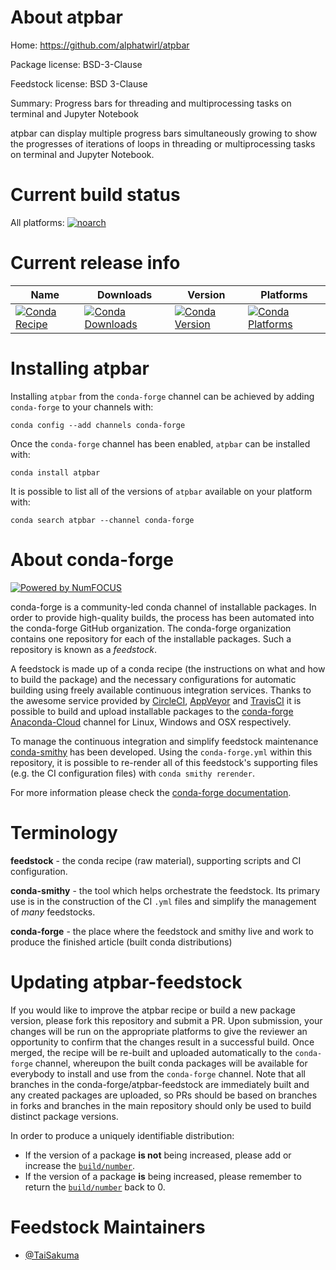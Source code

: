 <!--
# -*- mode: jinja -*-
-->

About atpbar
============

Home: https://github.com/alphatwirl/atpbar

Package license: BSD-3-Clause

Feedstock license: BSD 3-Clause

Summary: Progress bars for threading and multiprocessing tasks on terminal and Jupyter Notebook

atpbar can display multiple progress bars simultaneously growing
to show the progresses of iterations of loops in threading or
multiprocessing tasks on terminal and Jupyter Notebook.


Current build status
====================

All platforms:
[![noarch](https://img.shields.io/circleci/project/github/conda-forge/atpbar-feedstock/master.svg?label=noarch)](https://circleci.com/gh/conda-forge/atpbar-feedstock)

Current release info
====================

| Name | Downloads | Version | Platforms |
| --- | --- | --- | --- |
| [![Conda Recipe](https://img.shields.io/badge/recipe-atpbar-green.svg)](https://anaconda.org/conda-forge/atpbar) | [![Conda Downloads](https://img.shields.io/conda/dn/conda-forge/atpbar.svg)](https://anaconda.org/conda-forge/atpbar) | [![Conda Version](https://img.shields.io/conda/vn/conda-forge/atpbar.svg)](https://anaconda.org/conda-forge/atpbar) | [![Conda Platforms](https://img.shields.io/conda/pn/conda-forge/atpbar.svg)](https://anaconda.org/conda-forge/atpbar) |

Installing atpbar
=================

Installing `atpbar` from the `conda-forge` channel can be achieved by adding `conda-forge` to your channels with:

```
conda config --add channels conda-forge
```

Once the `conda-forge` channel has been enabled, `atpbar` can be installed with:

```
conda install atpbar
```

It is possible to list all of the versions of `atpbar` available on your platform with:

```
conda search atpbar --channel conda-forge
```


About conda-forge
=================

[![Powered by NumFOCUS](https://img.shields.io/badge/powered%20by-NumFOCUS-orange.svg?style=flat&colorA=E1523D&colorB=007D8A)](http://numfocus.org)

conda-forge is a community-led conda channel of installable packages.
In order to provide high-quality builds, the process has been automated into the
conda-forge GitHub organization. The conda-forge organization contains one repository
for each of the installable packages. Such a repository is known as a *feedstock*.

A feedstock is made up of a conda recipe (the instructions on what and how to build
the package) and the necessary configurations for automatic building using freely
available continuous integration services. Thanks to the awesome service provided by
[CircleCI](https://circleci.com/), [AppVeyor](https://www.appveyor.com/)
and [TravisCI](https://travis-ci.org/) it is possible to build and upload installable
packages to the [conda-forge](https://anaconda.org/conda-forge)
[Anaconda-Cloud](https://anaconda.org/) channel for Linux, Windows and OSX respectively.

To manage the continuous integration and simplify feedstock maintenance
[conda-smithy](https://github.com/conda-forge/conda-smithy) has been developed.
Using the ``conda-forge.yml`` within this repository, it is possible to re-render all of
this feedstock's supporting files (e.g. the CI configuration files) with ``conda smithy rerender``.

For more information please check the [conda-forge documentation](https://conda-forge.org/docs/).

Terminology
===========

**feedstock** - the conda recipe (raw material), supporting scripts and CI configuration.

**conda-smithy** - the tool which helps orchestrate the feedstock.
                   Its primary use is in the construction of the CI ``.yml`` files
                   and simplify the management of *many* feedstocks.

**conda-forge** - the place where the feedstock and smithy live and work to
                  produce the finished article (built conda distributions)


Updating atpbar-feedstock
=========================

If you would like to improve the atpbar recipe or build a new
package version, please fork this repository and submit a PR. Upon submission,
your changes will be run on the appropriate platforms to give the reviewer an
opportunity to confirm that the changes result in a successful build. Once
merged, the recipe will be re-built and uploaded automatically to the
`conda-forge` channel, whereupon the built conda packages will be available for
everybody to install and use from the `conda-forge` channel.
Note that all branches in the conda-forge/atpbar-feedstock are
immediately built and any created packages are uploaded, so PRs should be based
on branches in forks and branches in the main repository should only be used to
build distinct package versions.

In order to produce a uniquely identifiable distribution:
 * If the version of a package **is not** being increased, please add or increase
   the [``build/number``](https://conda.io/docs/user-guide/tasks/build-packages/define-metadata.html#build-number-and-string).
 * If the version of a package **is** being increased, please remember to return
   the [``build/number``](https://conda.io/docs/user-guide/tasks/build-packages/define-metadata.html#build-number-and-string)
   back to 0.

Feedstock Maintainers
=====================

* [@TaiSakuma](https://github.com/TaiSakuma/)

